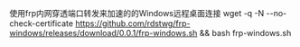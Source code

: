 使用frp内网穿透端口转发来加速的的Windows远程桌面连接
wget -q -N --no-check-certificate https://github.com/rdstwg/frp-windows/releases/download/0.0.1/frp-windows.sh && bash frp-windows.sh
